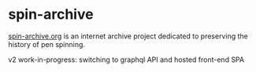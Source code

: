 # spin-archive

[spin-archive.org](https://spin-archive.org) is an internet archive project dedicated to preserving the history of pen spinning.

v2 work-in-progress: switching to graphql API and hosted front-end SPA
